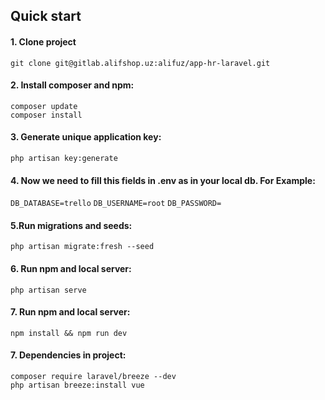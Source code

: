 ## Quick start

#### 1. Clone project

```
git clone git@gitlab.alifshop.uz:alifuz/app-hr-laravel.git
```

#### 2. Install composer and npm:

```
composer update
composer install
```

#### 3. Generate unique application key:

```
php artisan key:generate
```

#### 4. Now we need to fill this fields in .env as in your local db. For Example:

`DB_DATABASE=trello`
`DB_USERNAME=root`
`DB_PASSWORD=`

#### 5.Run migrations and seeds:

```
php artisan migrate:fresh --seed
```


#### 6. Run npm and local server:

```
php artisan serve
```

#### 7. Run npm and local server:

```
npm install && npm run dev
```

#### 7. Dependencies in project:

```
composer require laravel/breeze --dev
php artisan breeze:install vue
```

